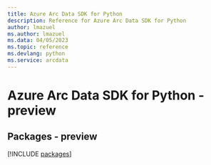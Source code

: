 ```yaml
---
title: Azure Arc Data SDK for Python
description: Reference for Azure Arc Data SDK for Python
author: lmazuel
ms.author: lmazuel
ms.data: 04/05/2023
ms.topic: reference
ms.devlang: python
ms.service: arcdata
---
```

# Azure Arc Data SDK for Python - preview
## Packages - preview
[!INCLUDE [packages](arc-data-index.md)]